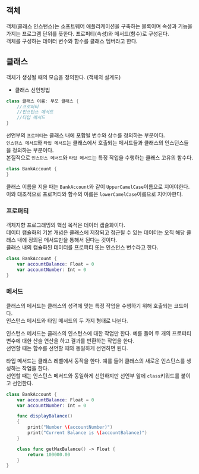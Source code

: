 ## 객체

객체(클래스 인스턴스)는 소프트웨어 애플리케이션을 구축하는 블록이며 속성과 기능을 가지는 프로그램 단위를 뜻한다.
프로퍼티(속성)와 메서드(함수)로 구성된다.   
객체를 구성하는 데이터 변수와 함수를 클래스 멤버라고 한다.   

## 클래스

객체가 생성될 때의 모습을 정의한다. (객체의 설계도)   

- 클래스 선언방법
```swift
class 클래스 이름: 부모 클래스 {
    //프로퍼티
    //인스턴스 메서드
    //타입 메서드
}
```
선언부의 `프로퍼티`는 클래스 내에 포함될 변수와 상수를 정의하는 부분이다.   
`인스턴스 메서드`와 `타입 메서드`는 클래스에서 호출되는 메서드들과 클래스의 인스턴스들을 정의하는 부분이다.   
본질적으로 `인스턴스 메서드`와 `타입 메서드`는 특정 작업을 수행하는 클래스 고유의 함수다.   

```swift
class BankAccount {
}
```
클래스 이름을 지을 때는 `BankAccount`와 같이 `UpperCamelCase`이름으로 지어야한다.
이와 대조적으로 프로퍼티와 함수의 이름은 `lowerCamelCase`이름으로 지어야한다.

### 프로퍼티

객체지향 프로그래밍의 핵심 목적은 데이터 캡슐화이다.   
데이터 캡슐화의 기본 개념은 클래스에 저장되고 접근될 수 있는 데이터는 오직 해당 클래스 내에 정의된 메서드만을 통해서 된다는 것이다.   
클래스 내의 캡슐화된 데이터를 프로퍼티 또는 인스턴스 변수라고 한다.   
```swift
class BankAccount {
    var accountBalance: Float = 0
    var accountNumber: Int = 0
}
```

### 메서드

클래스의 메서드는 클래스의 성격에 맞는 특정 작업을 수행하기 위해 호출되는 코드이다.   
인스턴스 메서드와 타입 메서드의 두 가지 형태로 나뉜다.   

인스턴스 메서드는 클래스의 인스턴스에 대한 작업만 한다. 예를 들어 두 개의 프로퍼티 변수에 대한 산술 연산을 하고 결과를 반환하는 작업을 한다.   
선언할 때는 함수를 선언할 때와 동일하게 선언하면 된다.   

타입 메서드는 클래스 레벨에서 동작을 한다. 예를 들어 클래스의 새로운 인스턴스를 생성하는 작업을 한다.   
선언할 때는 인스턴스 메서드와 동일하게 선언하지만 선언부 앞에 `class`키워드를 붙이고 선언한다.
```swift
class BankAccount {
    var accountBalance: Float = 0
    var accountNumber: Int = 0

    func displayBalance()
    {
        print("Number \(accountNumber)")
        print("Current Balance is \(accountBalance)")
    }

    class func getMaxBalance() -> Float {
        return 100000.00
    }
}
```
